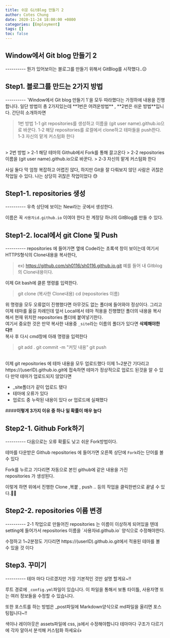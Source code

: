 ```yaml
---
title: 쉬운 GitBlog 만들기 2
author: Cotes Chung
date: 2020-11-24 18:00:00 +0800
categories: [Employment]
tags: []
toc: false
---
```


<h2>Window에서 Git blog 만들기 2 </h2>
----------
뭔가 있어보이는 블로그를 만들기 위해서 GitBlog를 시작했다..😐


<h2>Step1. 블로그를 만드는 2가지 방법 </h2>
----------
`Window에서 Git blog 만들기 1`을 모두 따라했다는 가정하에 내용을 진행합니다.
일단 방법이 총 2가지있는데 **1번은 어려운방법**  , **2번은 쉬운 방법**입니다.
간단히 소개하자면 

> 1번 방법
> 1-1 git repositories를 생성하고 이름을 (git user name).github.io으로 바꾼다.
> 1-2 해당 repositories를 로컬에서 clone하고 테마들을 push한다.
> 1-3 자신의 맡게 커스텀화 한다

</br>
> 2번 방법
> 2-1 해당 테마의 Github에서 Fork를 통해 끌고온다
> 2-2 repositories 이름을 (git user name).github.io으로 바꾼다.
> 2-3 자신의 맡게 커스텀화 한다

사실 둘다 막 엄청 복잡하고 어렵진 않다, 
하지만 Git을 잘 다뤄보지 않던 사람은 귀찮은 작업일 수 있다.
나는 상당히 귀찮은 작업이었다 😓

<h2>Step1-1.  repositories 생성 </h2>
----------
우측 상단에 보이는 New라는 곳에서 생성한다.


이름은 꼭 `사용자id.github.io` 이여야 한다
한 계정당 하나의 GitBlog를 만들 수 있다.



<h2>Step1-2.  local에서 git Clone 및 Push </h2>
----------
repositories 에 들어가면 옆에 Code라는 초록색 창이 보이는데 
여기서 HTTPS형식의 Clone내용을 복사한다, 

> ex) https://github.com/sh0116/sh0116.github.io.git
예를 들어 내 Gitblog의 Clone내용이다.

이제 Git bash에 클론 명령를 입력한다.
> git clone (복사한 Clone내용)
> cd (repositories 이름) 

 위 명령을 모두 오류없이 진행했다면 아무것도 없는 폴더에 들어와야 정상이다.
 그리고 이제 테마를 옮길 차례인데 앞서 Local에서 테마 적용을 진행했던 폴더의 
 내용을 복사해서 현재 위치한 repositories 폴더에 붙여넣기한다.
 <br/>
 여기서 중요한 것은 만약 복사한 내용중 `_site`라는 이름의 폴더가 있다면 
 **삭제해야한다!!**
  <br/>
  복사 후 다시 cmd창에 아래 명령을 입력한다
 > git add .
> git commit -m "커밋 내용"
> git push

 <br/>
이제 git repositories 에 테마 내용을 모두 업로드했다 이제 1~2분간 기다리고 
https://(userID).github.io.git에 접속하면 테마가 정상적으로 업로드 된것을 알 수 있다
만약 테마가 업로드되지 않았다면 

 - _site폴더가 같이 업로드 됐다
 - 테마에 오류가 있다
 - 업로드 중 누락된 내용이 있다 or 업로드에 실패했다
 
####**이렇게 3가지 이유 중 하나 일 확률이 매우 높다**

<h2>Step2-1.  Github Fork하기 </h2>
----------
다음으로는 오류 확률도 낮고 쉬운 Fork방법이다.

테마를 다운받은 Github repositories 에 들어가면 오른쪽 상단에 
`Fork`라는 단어를 볼 수 있다

Fork를 누르고 기다리면 자동으로 본인 github에 같은 내용을 가진  
repositories 가 생성된다.

이렇게 하면 위에서 진행한 Clone ,복붙 , push .. 등의 작업을 클릭한번으로 끝낼 수 있다.🙆‍♂️
<h2>Step2-2.  repositories 이름 변경 </h2>
----------
2-1 작업으로 만들어진 repositories 는 이름이 이상하게 되어있을 텐데 
setting에 들어가서 repositories 이름을   `사용자id.github.io`  양식으로 수정해야한다.

수정하고 1~2분정도 기다리면 https://(userID).github.io.git에서 적용된 테마를 볼 수 있을 것 이다
<h2>Step3.  꾸미기 </h2>
----------
테마 마다 다르겠지만 가장 기본적인 것만 설명 할게요~!!

루트 경로에  `_config.yml`파일이 있습니다.
이 파일을 통해서 보통 타이틀, 사용자명 또는 여러 정보들을 수정할 수 있습니다.

또한 포스트를 하는 방법은 _post파일에 Markdown양식으로 md파일을 올리면 포스팅됩니다~!!

색이나 레이아웃은 assets파일에 css, js에서 수정해야합니다 
테마마다 구조가 다르기에 각자 알아서 분석해 커스텀화 하세요👍

